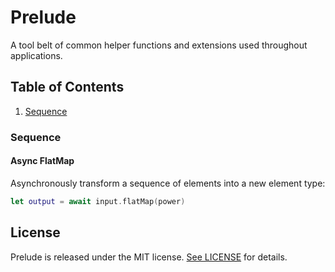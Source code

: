 # Prelude

A tool belt of common helper functions and extensions used throughout applications.

## Table of Contents
1. [Sequence](#Sequence)

### Sequence

#### Async FlatMap

Asynchronously transform a sequence of elements into a new element type:

```swift
let output = await input.flatMap(power)
```

## License

Prelude is released under the MIT license. [See LICENSE](https://github.com/JustinGuedes/prelude/blob/main/LICENSE) for details.
